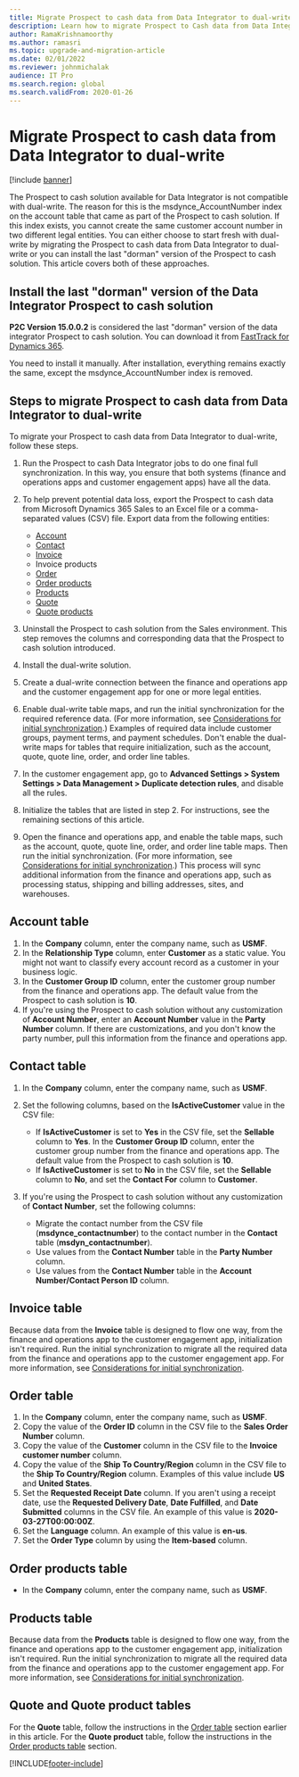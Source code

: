 ```yaml
---
title: Migrate Prospect to cash data from Data Integrator to dual-write
description: Learn how to migrate Prospect to Cash data from Data Integrator to dual-write, a step-by-step list of how to migrate this data.
author: RamaKrishnamoorthy
ms.author: ramasri
ms.topic: upgrade-and-migration-article
ms.date: 02/01/2022
ms.reviewer: johnmichalak
audience: IT Pro
ms.search.region: global
ms.search.validFrom: 2020-01-26
---
```


# Migrate Prospect to cash data from Data Integrator to dual-write

[!include [banner](../../includes/banner.md)]

The Prospect to cash solution available for Data Integrator is not compatible with dual-write. The reason for this is the msdynce_AccountNumber index on the account table that came as part of the Prospect to cash solution. If this index exists, you cannot create the same customer account number in two different legal entities. You can either choose to start fresh with dual-write by migrating the Prospect to cash data from Data Integrator to dual-write or you can install the last "dorman" version of the Prospect to cash solution. This article covers both of these approaches.

## Install the last "dorman" version of the Data Integrator Prospect to cash solution

**P2C Version 15.0.0.2** is considered the last "dorman" version of the data integrator Prospect to cash solution. You can download it from [FastTrack for Dynamics 365](https://github.com/microsoft/Dynamics-365-FastTrack-Implementation-Assets/tree/master/Dual-write/P2C).

You need to install it manually. After installation, everything remains exactly the same, except the msdynce_AccountNumber index is removed.

## Steps to migrate Prospect to cash data from Data Integrator to dual-write

To migrate your Prospect to cash data from Data Integrator to dual-write, follow these steps.

1. Run the Prospect to cash Data Integrator jobs to do one final full synchronization. In this way, you ensure that both systems (finance and operations apps and customer engagement apps) have all the data.
2. To help prevent potential data loss, export the Prospect to cash data from Microsoft Dynamics 365 Sales to an Excel file or a comma-separated values (CSV) file. Export data from the following entities:

    - [Account](#account-table)
    - [Contact](#contact-table)
    - [Invoice](#invoice-table)
    - Invoice products
    - [Order](#order-table)
    - [Order products](#order-products-table)
    - [Products](#products-table)
    - [Quote](#quote-and-quote-product-tables)
    - [Quote products](#quote-and-quote-product-tables)

3. Uninstall the Prospect to cash solution from the Sales environment. This step removes the columns and corresponding data that the Prospect to cash solution introduced.
4. Install the dual-write solution.
5. Create a dual-write connection between the finance and operations app and the customer engagement app for one or more legal entities.
6. Enable dual-write table maps, and run the initial synchronization for the required reference data. (For more information, see [Considerations for initial synchronization](initial-sync-guidance.md).) Examples of required data include customer groups, payment terms, and payment schedules. Don't enable the dual-write maps for tables that require initialization, such as the account, quote, quote line, order, and order line tables.
7. In the customer engagement app, go to **Advanced Settings \> System Settings \> Data Management \> Duplicate detection rules**, and disable all the rules.
8. Initialize the tables that are listed in step 2. For instructions, see the remaining sections of this article.
9. Open the finance and operations app, and enable the table maps, such as the account, quote, quote line, order, and order line table maps. Then run the initial synchronization. (For more information, see [Considerations for initial synchronization](initial-sync-guidance.md).) This process will sync additional information from the finance and operations app, such as processing status, shipping and billing addresses, sites, and warehouses.

## Account table

1. In the **Company** column, enter the company name, such as **USMF**.
2. In the **Relationship Type** column, enter **Customer** as a static value. You might not want to classify every account record as a customer in your business logic.
3. In the **Customer Group ID** column, enter the customer group number from the finance and operations app. The default value from the Prospect to cash solution is **10**.
4. If you're using the Prospect to cash solution without any customization of **Account Number**, enter an **Account Number** value in the **Party Number** column. If there are customizations, and you don't know the party number, pull this information from the finance and operations app.

## Contact table

1. In the **Company** column, enter the company name, such as **USMF**.
2. Set the following columns, based on the **IsActiveCustomer** value in the CSV file:

    - If **IsActiveCustomer** is set to **Yes** in the CSV file, set the **Sellable** column to **Yes**. In the **Customer Group ID** column, enter the customer group number from the finance and operations app. The default value from the Prospect to cash solution is **10**.
    - If **IsActiveCustomer** is set to **No** in the CSV file, set the **Sellable** column to **No**, and set the **Contact For** column to **Customer**.

3. If you're using the Prospect to cash solution without any customization of **Contact Number**, set the following columns:

    - Migrate the contact number from the CSV file (**msdynce\_contactnumber**) to the contact number in the **Contact** table (**msdyn\_contactnumber**).
    - Use values from the **Contact Number** table in the **Party Number** column.
    - Use values from the **Contact Number** table in the **Account Number/Contact Person ID** column.

## Invoice table

Because data from the **Invoice** table is designed to flow one way, from the finance and operations app to the customer engagement app, initialization isn't required. Run the initial synchronization to migrate all the required data from the finance and operations app to the customer engagement app. For more information, see [Considerations for initial synchronization](initial-sync-guidance.md).

## Order table

1. In the **Company** column, enter the company name, such as **USMF**.
2. Copy the value of the **Order ID** column in the CSV file to the **Sales Order Number** column.
3. Copy the value of the **Customer** column in the CSV file to the **Invoice customer number** column.
4. Copy the value of the **Ship To Country/Region** column in the CSV file to the **Ship To Country/Region** column. Examples of this value include **US** and **United States**.
5. Set the **Requested Receipt Date** column. If you aren't using a receipt date, use the **Requested Delivery Date**, **Date Fulfilled**, and **Date Submitted** columns in the CSV file. An example of this value is **2020-03-27T00:00:00Z**.
6. Set the **Language** column. An example of this value is **en-us**.
7. Set the **Order Type** column by using the **Item-based** column.

## Order products table

- In the **Company** column, enter the company name, such as **USMF**.

## Products table

Because data from the **Products** table is designed to flow one way, from the finance and operations app to the customer engagement app, initialization isn't required. Run the initial synchronization to migrate all the required data from the finance and operations app to the customer engagement app. For more information, see [Considerations for initial synchronization](initial-sync-guidance.md).

## Quote and Quote product tables

For the **Quote** table, follow the instructions in the [Order table](#order-table) section earlier in this article. For the **Quote product** table, follow the instructions in the [Order products table](#order-products-table) section.


[!INCLUDE[footer-include](../../../../includes/footer-banner.md)]

